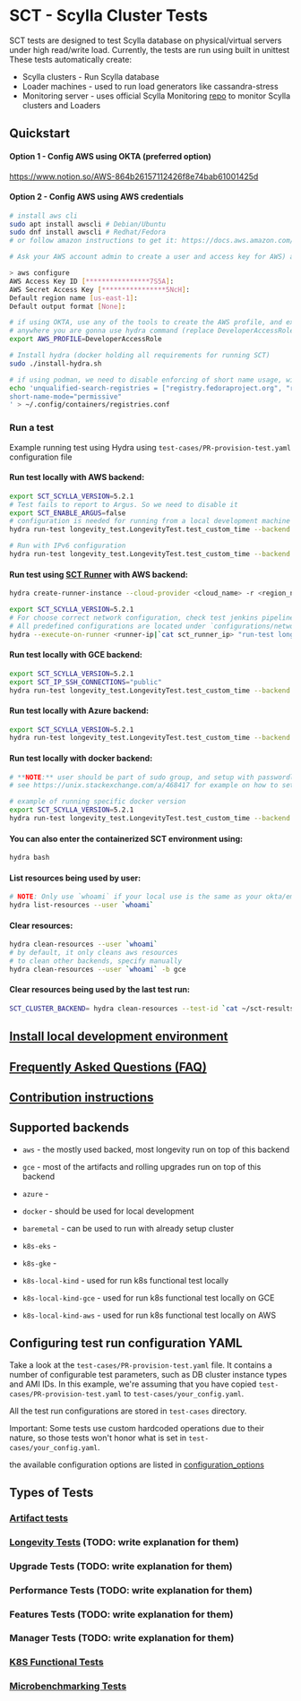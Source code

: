 # SCT - Scylla Cluster Tests

SCT tests are designed to test Scylla database on physical/virtual servers under high read/write load.
Currently, the tests are run using built in unittest
These tests automatically create:

* Scylla clusters - Run Scylla database
* Loader machines - used to run load generators like cassandra-stress
* Monitoring server - uses official Scylla Monitoring [repo](https://github.com/scylladb/scylla-monitoring) to monitor Scylla clusters and Loaders

## Quickstart

#### Option 1 - Config AWS using OKTA (preferred option)

https://www.notion.so/AWS-864b26157112426f8e74bab61001425d

#### Option 2 - Config AWS using AWS credentials
```bash
# install aws cli
sudo apt install awscli # Debian/Ubuntu
sudo dnf install awscli # Redhat/Fedora
# or follow amazon instructions to get it: https://docs.aws.amazon.com/cli/latest/userguide/getting-started-install.html

# Ask your AWS account admin to create a user and access key for AWS) and then configure AWS

> aws configure
AWS Access Key ID [****************7S5A]:
AWS Secret Access Key [****************5NcH]:
Default region name [us-east-1]:
Default output format [None]:

# if using OKTA, use any of the tools to create the AWS profile, and export it as such,
# anywhere you are gonna use hydra command (replace DeveloperAccessRole with the name of your profile):
export AWS_PROFILE=DeveloperAccessRole

# Install hydra (docker holding all requirements for running SCT)
sudo ./install-hydra.sh

# if using podman, we need to disable enforcing of short name usage, without it monitoring stack won't run from withing hydra
echo 'unqualified-search-registries = ["registry.fedoraproject.org", "registry.access.redhat.com", "docker.io", "quay.io"]
short-name-mode="permissive"
' > ~/.config/containers/registries.conf
```

### Run a test

Example running test using Hydra using `test-cases/PR-provision-test.yaml` configuration file

#### Run test locally with AWS backend:
```bash
export SCT_SCYLLA_VERSION=5.2.1
# Test fails to report to Argus. So we need to disable it
export SCT_ENABLE_ARGUS=false
# configuration is needed for running from a local development machine (default communication is via private addresses)
hydra run-test longevity_test.LongevityTest.test_custom_time --backend aws --config test-cases/PR-provision-test.yaml --config configurations/network_config/test_communication_public.yaml

# Run with IPv6 configuration
hydra run-test longevity_test.LongevityTest.test_custom_time --backend aws --config test-cases/PR-provision-test.yaml --config configurations/network_config/all_addresses_ipv6_public.yaml

```

#### Run test using [SCT Runner](./docs/sct-runners.md) with AWS backend:
```bash
hydra create-runner-instance --cloud-provider <cloud_name> -r <region_name> -z <az> -t <test-id> -d <run_duration>

export SCT_SCYLLA_VERSION=5.2.1
# For choose correct network configuration, check test jenkins pipeline.
# All predefined configurations are located under `configurations/network_config`
hydra --execute-on-runner <runner-ip|`cat sct_runner_ip> "run-test longevity_test.LongevityTest.test_custom_time --backend aws --config test-cases/PR-provision-test.yaml"
```

#### Run test locally with GCE backend:
```bash
export SCT_SCYLLA_VERSION=5.2.1
export SCT_IP_SSH_CONNECTIONS="public"
hydra run-test longevity_test.LongevityTest.test_custom_time --backend gce --config test-cases/PR-provision-test.yaml
```

#### Run test locally with Azure backend:
```bash
export SCT_SCYLLA_VERSION=5.2.1
hydra run-test longevity_test.LongevityTest.test_custom_time --backend azure --config test-cases/PR-provision-test.yaml
```

#### Run test locally with docker backend:
```bash
# **NOTE:** user should be part of sudo group, and setup with passwordless access,
# see https://unix.stackexchange.com/a/468417 for example on how to setup

# example of running specific docker version
export SCT_SCYLLA_VERSION=5.2.1
hydra run-test longevity_test.LongevityTest.test_custom_time --backend docker --config test-cases/PR-provision-test-docker.yaml
```

#### You can also enter the containerized SCT environment using:
```bash
hydra bash
```

#### List resources being used by user:
```bash
# NOTE: Only use `whoami` if your local use is the same as your okta/email username
hydra list-resources --user `whoami`
```

#### Clear resources:
```bash
hydra clean-resources --user `whoami`
# by default, it only cleans aws resources
# to clean other backends, specify manually
hydra clean-resources --user `whoami` -b gce
```

#### Clear resources being used by the last test run:
```bash
SCT_CLUSTER_BACKEND= hydra clean-resources --test-id `cat ~/sct-results/latest/test_id`
```

## [Install local development environment](docs/install-local-env.md)
## [Frequently Asked Questions (FAQ)](docs/faq.md)
## [Contribution instructions](docs/contrib.md)

## Supported backends

* `aws` - the mostly used backed, most longevity run on top of this backend
* `gce` - most of the artifacts and rolling upgrades run on top of this backend
* `azure` -
* `docker` - should be used for local development
* `baremetal` - can be used to run with already setup cluster

* `k8s-eks` -
* `k8s-gke` -
* `k8s-local-kind` - used for run k8s functional test locally
* `k8s-local-kind-gce` - used for run k8s functional test locally on GCE
* `k8s-local-kind-aws` - used for run k8s functional test locally on AWS

## Configuring test run configuration YAML

Take a look at the `test-cases/PR-provision-test.yaml` file. It contains a number of
configurable test parameters, such as DB cluster instance types and AMI IDs.
In this example, we're assuming that you have copied `test-cases/PR-provision-test.yaml`
to `test-cases/your_config.yaml`.

All the test run configurations are stored in `test-cases` directory.

Important: Some tests use custom hardcoded operations due to their nature,
so those tests won't honor what is set in `test-cases/your_config.yaml`.

the available configuration options are listed in [configuration_options](./docs/configuration_options.md)


## Types of Tests
### [Artifact tests](./docs/artifacts_test.md)
### [Longevity Tests](./docs/longevity.md) (TODO: write explanation for them)
### Upgrade Tests (TODO: write explanation for them)
### Performance Tests (TODO: write explanation for them)
### Features Tests (TODO: write explanation for them)
### Manager Tests (TODO: write explanation for them)
### [K8S Functional Tests](./docs/k8s-functional-test.md)
### [Microbenchmarking Tests](./docs/microbenchmarking.md)
